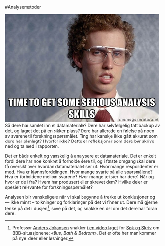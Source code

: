 #Analysemetoder

<img class="right medium" src="../images/55621702.jpg" alt="Tid for analyse">Så dere har samlet inn et datamateriale? Dere har selvfølgelig tatt backup av det, og lagret det på en sikker plass? Dere har allerede en følelse på noen av svarene til forskningsspørsmålet. Ting har kanskje ikke gått akkurat som dere har planlagt? Hvorfor ikke? Dette er refleksjoner som dere bør skrive ned og ta med i rapporten.

Det er både enkelt og vanskelig å analysere et datamateriale. Det er enkelt fordi dere har noe konkret å forholde dere til, og i første omgang skal dere få oversikt over hvordan datamaterialet ser ut. Hvor mange respondenter er med. Hva er kjønnsfordelingen. Hvor mange svarte på alle spørsmålene? Hva er forholdene mellom svarene? Hvor mange tekster har dere? Når og hvor er de i fra? Hvem har produsert eller skrevet dem? Hvilke deler er spesielt relevante for forskningsspørmålet?

Analysen blir vanskeligere når vi skal begynne å trekke ut konklusjoner og — ikke minst – tolkninger og forklaringer på det vi finner ut. Dere må gjerne tenke på det i dusjen[^1], sove på det, og snakke en del om det dere har foran dere.

[^1]: Professor [Anders Johansen](http://www.uib.no/personer/Anders.Johansen) snakker [i en video laget](https://www.youtube.com/watch?v=FOwhrXNnHNI&spfreload=10) for [Søk og Skriv](http://sokogskriv.no) om BBB-situasjonene: «_Bus, Bath & Bedrom_». Det er ofte her man kommer på nye ideer eller løsninger.
